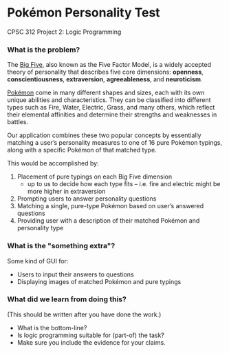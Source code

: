 # Pokémon Personality Test
CPSC 312 Project 2: Logic Programming

### What is the problem?
The [Big Five](https://en.wikipedia.org/wiki/Big_Five_personality_traits), also known as the Five Factor Model, is a widely accepted theory of personality that describes five core dimensions: **openness**, **conscientiousness**, **extraversion**, **agreeableness**, and **neuroticism**.

[Pokémon](https://en.wikipedia.org/wiki/Pok%C3%A9mon) come in many different shapes and sizes, each with its own unique abilities and characteristics. They can be classified into different types such as Fire, Water, Electric, Grass, and many others, which reflect their elemental affinities and determine their strengths and weaknesses in battles.

Our application combines these two popular concepts by essentially matching a user’s personality measures to one of 16 pure Pokémon typings, along with a specific Pokémon of that matched type.

This would be accomplished by:
1. Placement of pure typings on each Big Five dimension
   - up to us to decide how each type fits – i.e. fire and electric might be more higher in extraversion
2. Prompting users to answer personality questions
3. Matching a single, pure-type Pokémon based on user’s answered questions
4. Providing user with a description of their matched Pokémon and personality type

### What is the "something extra"?
Some kind of GUI for:
- Users to input their answers to questions
- Displaying images of matched Pokémon and pure typings

### What did we learn from doing this?
(This should be written after you have done the work.)
- What is the bottom-line?
- Is logic programming suitable for (part-of) the task?
- Make sure you include the evidence for your claims.
